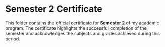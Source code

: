 # Semester 2 Certificate

This folder contains the official certificate for **Semester 2** of my academic program. The certificate highlights the successful completion of the semester and acknowledges the subjects and grades achieved during this period.
